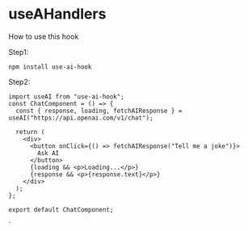 # useAHandlers

How to use this hook

Step1:

`npm install use-ai-hook
`

Step2:

    import useAI from "use-ai-hook";
    const ChatComponent = () => {
      const { response, loading, fetchAIResponse } = useAI("https://api.openai.com/v1/chat");
    
      return (
        <div>
          <button onClick={() => fetchAIResponse("Tell me a joke")}>
            Ask AI
          </button>
          {loading && <p>Loading...</p>}
          {response && <p>{response.text}</p>}
        </div>
      );
    };
  
    export default ChatComponent;
`
